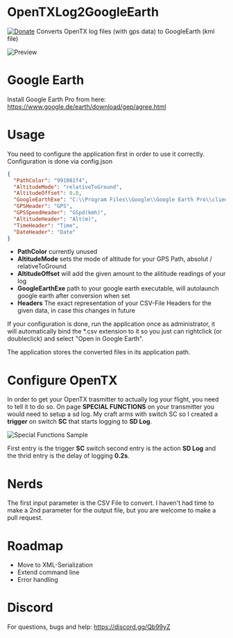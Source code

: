 # OpenTXLog2GoogleEarth
[![Donate](https://img.shields.io/badge/Donate-PayPal-green.svg)](https://www.paypal.com/cgi-bin/webscr?cmd=_s-xclick&hosted_button_id=KXGFDMWVS8E66)
Converts OpenTX log files (with gps data) to GoogleEarth (kml file)

![Preview](https://github.com/naice/OpenTXLog2GoogleEarth/blob/master/Media/Google%20Earth%20Pro.png)

# Google Earth
Install Google Earth Pro from here: https://www.google.de/earth/download/gep/agree.html

# Usage
You need to configure the application first in order to use it correctly. Configuration is done via config.json

```JSON
{
  "PathColor": "991081f4",
  "AltitudeMode": "relativeToGround",
  "AltitudeOffset": 0.0,
  "GoogleEarthExe": "C:\\Program Files\\Google\\Google Earth Pro\\client\\googleearth.exe",
  "GPSHeader": "GPS",
  "GPSSpeedHeader": "GSpd(kmh)",
  "AltitudeHeader": "Alt(m)",
  "TimeHeader": "Time",
  "DateHeader": "Date"
}
```

 * **PathColor** currently unused
 * **AltitudeMode** sets the mode of altitude for your GPS Path, absolut / relativeToGround
 * **AltitudeOffset** will add the given amount to the alititude readings of your log
 * **GoogleEarthExe** path to your google earth executable, will autolaunch google earth after conversion when set
 * **Headers** The exact representation of your CSV-File Headers for the given data, in case this changes in future
 
 If your configuration is done, run the application once as administrator, it will automatically bind the *.csv extension to it so you just can rightclick (or doubleclick) and select "Open in Google Earth". 
 
 The application stores the converted files in its application path.
 
# Configure OpenTX
In order to get your OpenTX trasmitter to actually log your flight, you need to tell it to do so. 
On page **SPECIAL FUNCTIONS** on your transmitter you would need to setup a sd log. My craft arms with switch SC so I created a **trigger** on switch **SC** that starts logging to **SD Log**.

![Special Functions Sample](https://github.com/naice/OpenTXLog2GoogleEarth/blob/master/Media/special-functions-log.jpg)

First entry is the trigger **SC** switch second entry is the action **SD Log** and the thrid entry is the delay of logging **0.2s**.

# Nerds
The first input parameter is the CSV File to convert. I haven't had time to make a 2nd parameter for the output file, but you are welcome to make a pull request. 

# Roadmap
 * Move to XML-Serialization 
 * Extend command line
 * Error handling
 
# Discord
For questions, bugs and help: https://discord.gg/Qb99yZ
